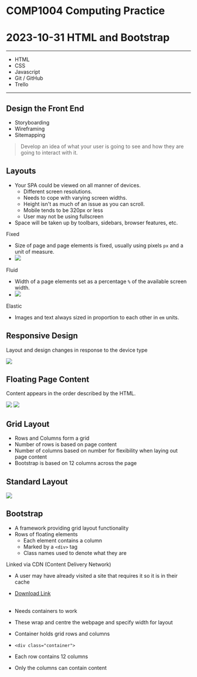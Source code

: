 # COMP1004 Computing Practice
# 2023-10-31 HTML and Bootstrap

---

- HTML
- CSS
- Javascript
- Git / GitHub
- Trello

---

## Design the Front End

- Storyboarding
- Wireframing
- Sitemapping

> Develop an idea of what your user is going to see and how they are going to interact with it.

## Layouts

- Your SPA could be viewed on all manner of devices.
    - Different screen resolutions.
    - Needs to cope with varying screen widths.
    - Height isn't as much of an issue as you can scroll.
    - Mobile tends to be 320px or less
    - User may not be using fullscreen
- Space will be taken up by toolbars, sidebars, browser features, etc.

Fixed
- Size of page and page elements is fixed, usually using pixels `px` and a unit of measure.
- ![](https://uploads.sitepoint.com/wp-content/uploads/2011/09/layout-fixed.png)

Fluid
- Width of a page elements set as a percentage `%` of the available screen width.
- ![](https://uploads.sitepoint.com/wp-content/uploads/2011/09/layout-fluid.png)

Elastic
- Images and text always sized in proportion to each other in `em` units.

## Responsive Design

Layout and design changes in response to the device type

![](https://qph.cf2.quoracdn.net/main-qimg-f5e8f61c4148781142a3396a6050e765)

## Floating Page Content

Content appears in the order described by the HTML.

![](https://i0.wp.com/css-tricks.com/wp-content/uploads/2021/03/web-layout.png?resize=540%2C240&ssl=1)
![](https://giaiphapwebtl.vn/wp-content/uploads/2023/07/anh-nnnnnnnnnnn8.jpg)

## Grid Layout

- Rows and Columns form a grid
- Number of rows is based on page content
- Number of columns based on number for flexibility when laying out page content
- Bootstrap is based on 12 columns across the page

## Standard Layout

![](https://media.geeksforgeeks.org/wp-content/uploads/layout.png)

## Bootstrap

- A framework providing grid layout functionality
- Rows of floating elements
    - Each element contains a column
    - Marked by a `<div>` tag
    - Class names used to denote what they are

Linked via CDN (Content Delivery Network)
- A user may have already visited a site that requires it so it is in their cache
- [Download Link](https://getbootstrap.com/)
<br><br>

- Needs containers to work
- These wrap and centre the webpage and specify width for layout
- Container holds grid rows and columns
- `<div class="container">`
- Each row contains 12 columns
- Only the columns can contain content
